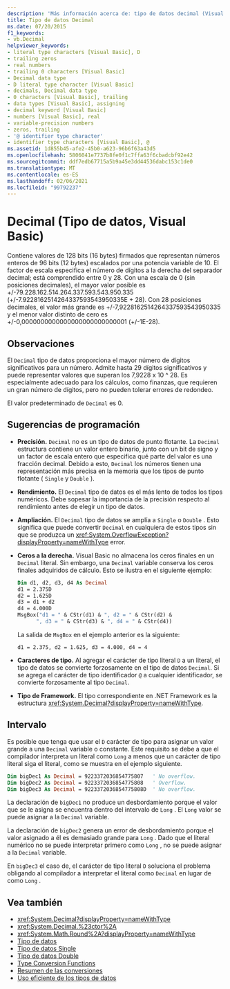 ```yaml
---
description: 'Más información acerca de: tipo de datos decimal (Visual Basic)'
title: Tipo de datos Decimal
ms.date: 07/20/2015
f1_keywords:
- vb.Decimal
helpviewer_keywords:
- literal type characters [Visual Basic], D
- trailing zeros
- real numbers
- trailing 0 characters [Visual Basic]
- Decimal data type
- D literal type character [Visual Basic]
- decimals, Decimal data type
- 0 characters [Visual Basic], trailing
- data types [Visual Basic], assigning
- decimal keyword [Visual Basic]
- numbers [Visual Basic], real
- variable-precision numbers
- zeros, trailing
- '@ identifier type character'
- identifier type characters [Visual Basic], @
ms.assetid: 1d855b45-afe2-45b0-a623-96b6f63a43d5
ms.openlocfilehash: 5806041e7737b8fe0f1c7ffa63f6cbadcbf92e42
ms.sourcegitcommit: ddf7edb67715a5b9a45e3dd44536dabc153c1de0
ms.translationtype: MT
ms.contentlocale: es-ES
ms.lasthandoff: 02/06/2021
ms.locfileid: "99792237"
---
```

# <a name="decimal-data-type-visual-basic"></a>Decimal (Tipo de datos, Visual Basic)

Contiene valores de 128 bits (16 bytes) firmados que representan números enteros de 96 bits (12 bytes) escalados por una potencia variable de 10. El factor de escala especifica el número de dígitos a la derecha del separador decimal; está comprendido entre 0 y 28. Con una escala de 0 (sin posiciones decimales), el mayor valor posible es +/-79.228.162.514.264.337.593.543.950.335 (+/-7.9228162514264337593543950335E + 28). Con 28 posiciones decimales, el valor más grande es +/-7,9228162514264337593543950335 y el menor valor distinto de cero es +/-0,0000000000000000000000000001 (+/-1E-28).

## <a name="remarks"></a>Observaciones

El `Decimal` tipo de datos proporciona el mayor número de dígitos significativos para un número. Admite hasta 29 dígitos significativos y puede representar valores que superan los 7,9228 x 10 ^ 28. Es especialmente adecuado para los cálculos, como finanzas, que requieren un gran número de dígitos, pero no pueden tolerar errores de redondeo.

El valor predeterminado de `Decimal` es 0.

## <a name="programming-tips"></a>Sugerencias de programación

- **Precisión.** `Decimal` no es un tipo de datos de punto flotante. La `Decimal` estructura contiene un valor entero binario, junto con un bit de signo y un factor de escala entero que especifica qué parte del valor es una fracción decimal. Debido a esto, `Decimal` los números tienen una representación más precisa en la memoria que los tipos de punto flotante ( `Single` y `Double` ).

- **Rendimiento.** El `Decimal` tipo de datos es el más lento de todos los tipos numéricos. Debe sopesar la importancia de la precisión respecto al rendimiento antes de elegir un tipo de datos.

- **Ampliación.** El `Decimal` tipo de datos se amplía a `Single` o `Double` . Esto significa que puede convertir `Decimal` en cualquiera de estos tipos sin que se produzca un <xref:System.OverflowException?displayProperty=nameWithType> error.

- **Ceros a la derecha.** Visual Basic no almacena los ceros finales en un `Decimal` literal. Sin embargo, una `Decimal` variable conserva los ceros finales adquiridos de cálculo. Esto se ilustra en el siguiente ejemplo:

  ```vb
  Dim d1, d2, d3, d4 As Decimal
  d1 = 2.375D
  d2 = 1.625D
  d3 = d1 + d2
  d4 = 4.000D
  MsgBox("d1 = " & CStr(d1) & ", d2 = " & CStr(d2) &
        ", d3 = " & CStr(d3) & ", d4 = " & CStr(d4))
  ```

  La salida de `MsgBox` en el ejemplo anterior es la siguiente:

  ```console
  d1 = 2.375, d2 = 1.625, d3 = 4.000, d4 = 4
  ```

- **Caracteres de tipo.** Al agregar el carácter de tipo literal `D` a un literal, el tipo de datos se convierte forzosamente en el tipo de datos `Decimal`. Si se agrega el carácter de tipo identificador `@` a cualquier identificador, se convierte forzosamente al tipo `Decimal`.

- **Tipo de Framework.** El tipo correspondiente en .NET Framework es la estructura <xref:System.Decimal?displayProperty=nameWithType>.

## <a name="range"></a>Intervalo

 Es posible que tenga que usar el `D` carácter de tipo para asignar un valor grande a una `Decimal` variable o constante. Este requisito se debe a que el compilador interpreta un literal como `Long` a menos que un carácter de tipo literal siga el literal, como se muestra en el ejemplo siguiente.

```vb
Dim bigDec1 As Decimal = 9223372036854775807   ' No overflow.
Dim bigDec2 As Decimal = 9223372036854775808   ' Overflow.
Dim bigDec3 As Decimal = 9223372036854775808D  ' No overflow.
```

La declaración de `bigDec1` no produce un desbordamiento porque el valor que se le asigna se encuentra dentro del intervalo de `Long` . El `Long` valor se puede asignar a la `Decimal` variable.

La declaración de `bigDec2` genera un error de desbordamiento porque el valor asignado a él es demasiado grande para `Long` . Dado que el literal numérico no se puede interpretar primero como `Long` , no se puede asignar a la `Decimal` variable.

En `bigDec3` el caso de, el carácter de tipo literal `D` soluciona el problema obligando al compilador a interpretar el literal como `Decimal` en lugar de como `Long` .

## <a name="see-also"></a>Vea también

- <xref:System.Decimal?displayProperty=nameWithType>
- <xref:System.Decimal.%23ctor%2A>
- <xref:System.Math.Round%2A?displayProperty=nameWithType>
- [Tipo de datos](index.md)
- [Tipo de datos Single](single-data-type.md)
- [Tipo de datos Double](double-data-type.md)
- [Type Conversion Functions](../functions/type-conversion-functions.md)
- [Resumen de las conversiones](../keywords/conversion-summary.md)
- [Uso eficiente de los tipos de datos](../../programming-guide/language-features/data-types/efficient-use-of-data-types.md)
